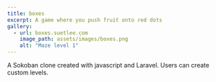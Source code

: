 ```yaml
---
title: boxes
excerpt: A game where you push fruit onto red dots
gallery:
  - url: boxes.suetlee.com
    image_path: assets/images/boxes.png
    alt: "Maze level 1"
---
```


A Sokoban clone created with javascript and Laravel. Users can create custom levels.
